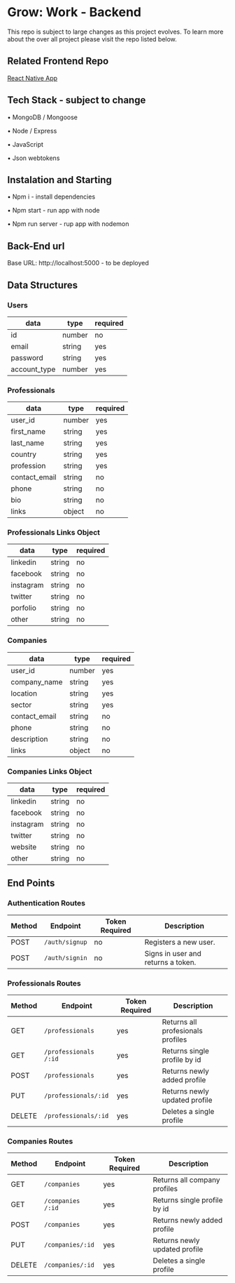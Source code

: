 # Grow: Work - Backend

This repo is subject to large changes as this project evolves. To learn more about the over all project please visit the repo listed below.

## Related Frontend Repo

[React Native App](https://github.com/Dionne-Stratton/grow-work-frontend-react-native)

## Tech Stack - subject to change

• MongoDB / Mongoose

• Node / Express

• JavaScript

• Json webtokens

## Instalation and Starting

• Npm i - install dependencies

• Npm start - run app with node

• Npm run server - rup app with nodemon

## Back-End url

Base URL: http://localhost:5000 - to be deployed

## Data Structures

### Users

| data         | type   | required |
| ------------ | ------ | -------- |
| id           | number | no       |
| email        | string | yes      |
| password     | string | yes      |
| account_type | number | yes      |

### Professionals

| data          | type   | required |
| ------------- | ------ | -------- |
| user_id       | number | yes      |
| first_name    | string | yes      |
| last_name     | string | yes      |
| country       | string | yes      |
| profession    | string | yes      |
| contact_email | string | no       |
| phone         | string | no       |
| bio           | string | no       |
| links         | object | no       |

### Professionals Links Object

| data        | type   | required |
| ----------- | ------ | -------- |
| linkedin    | string | no       |
| facebook    | string | no       |
| instagram   | string | no       |
| twitter     | string | no       |
| porfolio    | string | no       |
| other       | string | no       |

### Companies

| data          | type   | required |
| ------------- | ------ | -------- |
| user_id       | number | yes      |
| company_name  | string | yes      |
| location      | string | yes      |
| sector        | string | yes      |
| contact_email | string | no       |
| phone         | string | no       |
| description   | string | no       |
| links         | object | no       |

### Companies Links Object

| data        | type   | required |
| ----------- | ------ | -------- |
| linkedin    | string | no       |
| facebook    | string | no       |
| instagram   | string | no       |
| twitter     | string | no       |
| website     | string | no       |
| other       | string | no       |

## End Points

### Authentication Routes

| Method | Endpoint       | Token Required | Description                        |
| ------ | -------------- | -------------- | ---------------------------------- |
| POST   | `/auth/signup` | no             | Registers a new user.              |
| POST   | `/auth/signin` | no             | Signs in user and returns a token. |

### Professionals Routes

| Method | Endpoint              | Token Required | Description                       |
| ------ | --------------------- | -------------- | --------------------------------- |
| GET    | `/professionals`      | yes            | Returns all profesionals profiles |
| GET    | `/professionals /:id` | yes            | Returns single profile by id      |
| POST   | `/professionals `     | yes            | Returns newly added profile       |
| PUT    | `/professionals/:id`  | yes            | Returns newly updated profile     |
| DELETE | `/professionals/:id`  | yes            | Deletes a single profile          |

### Companies Routes

| Method | Endpoint          | Token Required | Description                  |
| ------ | ----------------- | -------------- | ---------------------------- |
| GET    | `/companies`      | yes            | Returns all company profiles |
| GET    | `/companies /:id` | yes            | Returns single profile by id |
| POST   | `/companies `     | yes            | Returns newly added profile  |
| PUT    | `/companies/:id`  | yes            | Returns newly updated profile|
| DELETE | `/companies/:id`  | yes            | Deletes a single profile     |
